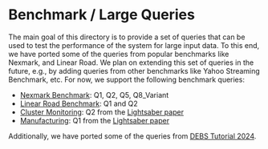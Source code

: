 # Benchmark / Large Queries
The main goal of this directory is to provide a set of queries that can be used to test the performance of the system for large input data.
To this end, we have ported some of the queries from popular benchmarks like Nexmark, and Linear Road. 
We plan on extending this set of queries in the future, e.g., by adding queries from other benchmarks like Yahoo Streaming Benchmark, etc.
For now, we support the following benchmark queries:
- [Nexmark Benchmark](https://github.com/nexmark/nexmark/tree/master): Q1, Q2, Q5, Q8_Variant
- [Linear Road Benchmark](https://www.cs.brandeis.edu/~linearroad/linear-road.pdf): Q1 and Q2
- [Cluster Monitoring](https://github.com/google/cluster-data/blob/master/ClusterData2011_2.md): Q2 from the [Lightsaber paper](https://lsds.doc.ic.ac.uk/sites/default/files/lightsaber-sigmod20.pdf)
- [Manufacturing](): Q1 from the [Lightsaber paper](https://lsds.doc.ic.ac.uk/sites/default/files/lightsaber-sigmod20.pdf)


Additionally, we have ported some of the queries from [DEBS Tutorial 2024](https://nebula.stream/publications/nebulastreamtutorial.html).
